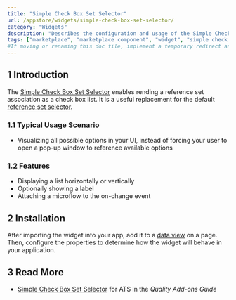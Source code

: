 ```yaml
---
title: "Simple Check Box Set Selector"
url: /appstore/widgets/simple-check-box-set-selector/
category: "Widgets"
description: "Describes the configuration and usage of the Simple Check Box Set Selector widget, which is available in the Mendix Marketplace."
tags: ["marketplace", "marketplace component", "widget", "simple check box set selector", "check box", "platform support"]
#If moving or renaming this doc file, implement a temporary redirect and let the respective team know they should update the URL in the product. See Mapping to Products for more details.
---
```


## 1 Introduction

The [Simple Check Box Set Selector](https://marketplace.mendix.com/link/component/2349/) enables rending a reference set association as a check box list. It is a useful replacement for the default [reference set selector](/refguide/reference-set-selector/).

### 1.1 Typical Usage Scenario

* Visualizing all possible options in your UI, instead of forcing your user to open a pop-up window to reference available options

### 1.2 Features

* Displaying a list horizontally or vertically
* Optionally showing a label
* Attaching a microflow to the on-change event

## 2 Installation

After importing the widget into your app, add it to a [data view](/refguide/data-view/) on a page. Then, configure the properties to determine how the widget will behave in your application.

## 3 Read More

* [Simple Check Box Set Selector](/addons/ats-addon/rg-one-simple-checkbox-set-selector/) for ATS in the *Quality Add-ons Guide*






